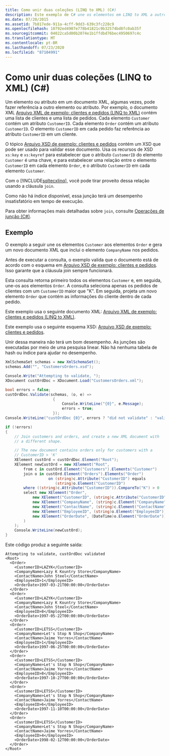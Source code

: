 ```yaml
---
title: Como unir duas coleções (LINQ to XML) (C#)
description: Este exemplo de C# une os elementos em LINQ to XML a outros elementos e gera um novo documento XML.
ms.date: 07/20/2015
ms.assetid: 7b817ede-911a-4cff-9dd3-639c3fc228c9
ms.openlocfilehash: 10792ed4907e778b41821c9b32574bd8fc0ab35f
ms.sourcegitcommit: 04022ca5d00b2074e1b1ffdbd76bec4950697c4c
ms.translationtype: MT
ms.contentlocale: pt-BR
ms.lasthandoff: 07/23/2020
ms.locfileid: "87104991"
---
```

# <a name="how-to-join-two-collections-linq-to-xml-c"></a>Como unir duas coleções (LINQ to XML) (C#)

Um elemento ou atributo em um documento XML, algumas vezes, pode fazer referência a outro elemento ou atributo. Por exemplo, o documento XML [Arquivo XML de exemplo: clientes e pedidos (LINQ to XML)](./sample-xml-file-customers-and-orders-linq-to-xml-2.md) contém uma lista de clientes e uma lista de pedidos. Cada elemento `Customer` contém um atributo `CustomerID`. Cada elemento `Order` contém um atributo `CustomerID`. O elemento `CustomerID` em cada pedido faz referência ao atributo `CustomerID` em um cliente.

O tópico [Arquivo XSD de exemplo: clientes e pedidos](./sample-xsd-file-customers-and-orders1.md) contém um XSD que pode ser usado para validar esse documento. Usa os recursos de XSD `xs:key` e `xs:keyref` para estabelecer que o atributo `CustomerID` do elemento `Customer` é uma chave, e para estabelecer uma relação entre o elemento `CustomerID` em cada elemento `Order`, e o atributo `CustomerID` em cada elemento `Customer`.

Com o [!INCLUDE[sqltecxlinq](~/includes/sqltecxlinq-md.md)], você pode tirar proveito dessa relação usando a cláusula `join`.

Como não há índice disponível, essa junção terá um desempenho insatisfatório em tempo de execução.

Para obter informações mais detalhadas sobre `join`, consulte [Operações de junção (C#)](./join-operations.md).

## <a name="example"></a>Exemplo

O exemplo a seguir une os elementos `Customer` aos elementos `Order` e gera um novo documento XML que inclui o elemento `CompanyName` nos pedidos.

Antes de executar a consulta, o exemplo valida que o documento está de acordo com o esquema em [Arquivo XSD de exemplo: clientes e pedidos](./sample-xsd-file-customers-and-orders1.md). Isso garante que a cláusula join sempre funcionará.

Esta consulta retorna primeiro todos os elementos `Customer` e, em seguida, une-os aos elementos `Order`. A consulta seleciona apenas os pedidos de clientes com um `CustomerID` maior que "K". Em seguida, projeta um novo elemento `Order` que contém as informações do cliente dentro de cada pedido.

Este exemplo usa o seguinte documento XML: [Arquivo XML de exemplo: clientes e pedidos (LINQ to XML)](./sample-xml-file-customers-and-orders-linq-to-xml-2.md).

Este exemplo usa o seguinte esquema XSD: [Arquivo XSD de exemplo: clientes e pedidos](./sample-xsd-file-customers-and-orders1.md).

Unir dessa maneira não terá um bom desempenho. As junções são executadas por meio de uma pesquisa linear. Não há nenhuma tabela de hash ou índice para ajudar no desempenho.

```csharp
XmlSchemaSet schemas = new XmlSchemaSet();
schemas.Add("", "CustomersOrders.xsd");

Console.Write("Attempting to validate, ");
XDocument custOrdDoc = XDocument.Load("CustomersOrders.xml");

bool errors = false;
custOrdDoc.Validate(schemas, (o, e) =>
                     {
                         Console.WriteLine("{0}", e.Message);
                         errors = true;
                     });
Console.WriteLine("custOrdDoc {0}", errors ? "did not validate" : "validated");

if (!errors)
{
    // Join customers and orders, and create a new XML document with
    // a different shape.

    // The new document contains orders only for customers with a
    // CustomerID > 'K'
    XElement custOrd = custOrdDoc.Element("Root");
    XElement newCustOrd = new XElement("Root",
        from c in custOrd.Element("Customers").Elements("Customer")
        join o in custOrd.Element("Orders").Elements("Order")
                   on (string)c.Attribute("CustomerID") equals
                      (string)o.Element("CustomerID")
        where ((string)c.Attribute("CustomerID")).CompareTo("K") > 0
        select new XElement("Order",
            new XElement("CustomerID", (string)c.Attribute("CustomerID")),
            new XElement("CompanyName", (string)c.Element("CompanyName")),
            new XElement("ContactName", (string)c.Element("ContactName")),
            new XElement("EmployeeID", (string)o.Element("EmployeeID")),
            new XElement("OrderDate", (DateTime)o.Element("OrderDate"))
        )
    );
    Console.WriteLine(newCustOrd);
}
```

Este código produz a seguinte saída:

```output
Attempting to validate, custOrdDoc validated
<Root>
  <Order>
    <CustomerID>LAZYK</CustomerID>
    <CompanyName>Lazy K Kountry Store</CompanyName>
    <ContactName>John Steel</ContactName>
    <EmployeeID>1</EmployeeID>
    <OrderDate>1997-03-21T00:00:00</OrderDate>
  </Order>
  <Order>
    <CustomerID>LAZYK</CustomerID>
    <CompanyName>Lazy K Kountry Store</CompanyName>
    <ContactName>John Steel</ContactName>
    <EmployeeID>8</EmployeeID>
    <OrderDate>1997-05-22T00:00:00</OrderDate>
  </Order>
  <Order>
    <CustomerID>LETSS</CustomerID>
    <CompanyName>Let's Stop N Shop</CompanyName>
    <ContactName>Jaime Yorres</ContactName>
    <EmployeeID>1</EmployeeID>
    <OrderDate>1997-06-25T00:00:00</OrderDate>
  </Order>
  <Order>
    <CustomerID>LETSS</CustomerID>
    <CompanyName>Let's Stop N Shop</CompanyName>
    <ContactName>Jaime Yorres</ContactName>
    <EmployeeID>8</EmployeeID>
    <OrderDate>1997-10-27T00:00:00</OrderDate>
  </Order>
  <Order>
    <CustomerID>LETSS</CustomerID>
    <CompanyName>Let's Stop N Shop</CompanyName>
    <ContactName>Jaime Yorres</ContactName>
    <EmployeeID>6</EmployeeID>
    <OrderDate>1997-11-10T00:00:00</OrderDate>
  </Order>
  <Order>
    <CustomerID>LETSS</CustomerID>
    <CompanyName>Let's Stop N Shop</CompanyName>
    <ContactName>Jaime Yorres</ContactName>
    <EmployeeID>4</EmployeeID>
    <OrderDate>1998-02-12T00:00:00</OrderDate>
  </Order>
</Root>
```
